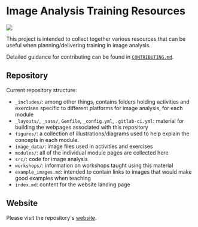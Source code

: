 # Image Analysis Training Resources

![](https://git.embl.de/grp-bio-it/image-analysis-training-resources/badges/master/pipeline.svg)

This project is intended to collect together various resources that can be useful
when planning/delivering training in image analysis.

Detailed guidance for contributing can be found in [`CONTRIBUTING.md`](CONTRIBUTING.md).

## Repository

Current repository structure:

- `_includes/`: among other things, contains folders holding activities and exercises specific to different platforms for image analysis, for each module
- `_layouts/`, `_sass/`, `Gemfile`, `_config.yml`, `.gitlab-ci.yml`: material for building the webpages associated with this repository
- `figures/`: a collection of illustrations/diagrams used to help explain the concepts in each module.
- `image_data/`: image files used in activities and exercises
- `modules/`: all of the individual module pages are collected here
- `src/`: code for image analysis
- `workshops/`: information on workshops taught using this material
- `example_images.md`: intended to contain links to images that would make good examples when teaching
- `index.md`: content for the website landing page

## Website

Please visit the repository's [website](https://grp-bio-it.embl-community.io/image-analysis-training-resources/).
